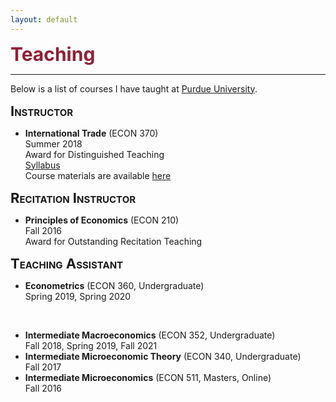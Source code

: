 ```yaml
---
layout: default
---
```



<!-- I have taught several courses, both as instructor and in my capacity as a Teaching Assistant at [Purdue University](https://www.purdue.edu/). -->

<span style=" color:#8F2137; font-size:30px;">**Teaching**</span>

---

Below is a list of courses I have taught at [Purdue University](https://www.purdue.edu/). <br>

<!--
<span style="color:blue">**Instructor**</span>.
  
<span style="color:ForestGreen; font-size:1em;">**Instructor**</span> 
### Instructor -->

<span style="font-size:22px; font-variant: small-caps;">**Instructor**</span>

* **International Trade** (ECON 370) <br>
Summer 2018 <br>
Award for Distinguished Teaching <br>
[Syllabus](http://debasmita-econ.github.io/resources/Syllabus_370_Summer_2018.pdf) <i class="fa fa-download"> </i> <br>
Course materials are available [here](http://debasmita-das-econ.github.io/econ-370-summer-2018)<br>
<!-- Syllabus -->


<span style="font-size:22px; font-variant: small-caps;">**Recitation Instructor**</span>
<!--  ### Recitation Instructor -->

* **Principles of Economics** (ECON 210)  <br>
Fall 2016 <br>
Award for Outstanding Recitation Teaching



<!-- ### Teaching Assistant -->
<span style="font-size:22px; font-variant: small-caps;">**Teaching Assistant**</span>

* **Econometrics** (ECON 360, Undergraduate) <br>
Spring 2019, Spring 2020  <br>
<!-- [Useful STATA Commands](http://debasmita-econ.github.io/resources/Useful_STATA_Commands.pdf) <i class="fa fa-download"> </i> --> <br>
* **Intermediate Macroeconomics** (ECON 352, Undergraduate)  <br>
Fall 2018, Spring 2019, Fall 2021  <br>
* **Intermediate Microeconomic Theory** (ECON 340, Undergraduate)  <br>
Fall 2017  <br>
* **Intermediate Microeconomics** (ECON 511, Masters, Online)  <br>
Fall 2016  <br>

<!--

### Instructor

ECON 370 International Trade - Summer 2018

*Award for Distinguished Teaching* 

### Recitation Instructor

ECON 210 Principles of Economics - Fall 2016

*Award for Outstanding Recitation Teaching*

### Teaching Assistant

* ECON 360 Economentrics  - Spring 2019, Spring 2020
* ECON 352 Intermediate Macroeconomics - Fall 2018, Spring 2019, Fall 2021
* ECON 340 Intermediate Microeconomic Theory - Fall 2017
* ECON 511 Intermediate Microeconomics - Fall 2016
-->





<br>




<br><br><br>
